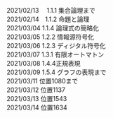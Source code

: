 2021/02/13 　1.1.1 集合論理まで  
2021/02/14　1.1.2 命題と論理  
2021/03/04 1.1.4 論理式の簡略化  
2021/03/05 1.2.2 情報源符号化  
2021/03/06 1.2.3 ディジタル符号化  
2021/03/07 1.3.1 有限オートマトン  
2021/03/08 1.4.4正規表現  
2021/03/09 1.5.4 グラフの表現まで  
2021/03/11 位置1080まで  
2021/03/12 位置1137  
2021/03/13 位置1543  
2021/03/14 位置1634
 
